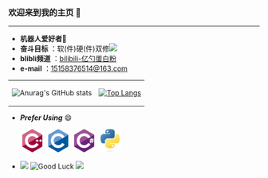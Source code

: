 ### 欢迎来到我的主页 👋

---

- **机器人爱好者**🤖 
- **奋斗目标** ：软(件)硬(件)双修<img src="https://media.giphy.com/media/WUlplcMpOCEmTGBtBW/giphy.gif" width="30">
- **blibli频道** ：[bilibili-亿勺蛋白粉](https://space.bilibili.com/412687699?spm_id_from=333.1007.0.0)
- **e-mail** ：15158376514@163.com

<div align="center">
<table>
<tr>
<td>

![Anurag's GitHub stats](https://github-readme-stats.vercel.app/api?username=hhz0328&show_icons=true&theme=radical\&rank_icon=github)

</td>
<td>

[![Top Langs](https://github-readme-stats.vercel.app/api/top-langs/?username=hhz0328&layout=compact)]()

</td>
</tr>
</table>
</div>

- ***Prefer Using*** 😄
  
  <img width="48px" src="language/c-plus-plus.svg" />
  <img width="48px" src="language/c.svg" />
  <img width="48px" src="language/csharp.svg" />
  <img width="48px" src="language/python.svg" />



- <img src="https://media.giphy.com/media/LnQjpWaON8nhr21vNW/giphy.gif" width="60"> ![Good Luck](https://visitor-badge.laobi.icu/badge?page_id=hhz0328.hhz0328) <img src="https://i.loli.net/2020/07/14/y2oaANRLjTYSpG1.gif" width="34px"> 
